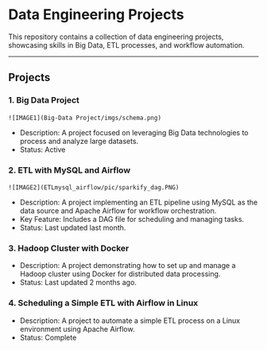 # Data Engineering Projects

This repository contains a collection of data engineering projects, showcasing skills in Big Data, ETL processes, and workflow automation.

---

## Projects

### 1. **Big Data Project**

    ![IMAGE1](Big-Data Project/imgs/schema.png)
    
   - Description: A project focused on leveraging Big Data technologies to process and analyze large datasets.
   - Status: Active

### 2. **ETL with MySQL and Airflow**

    ![IMAGE2](ETLmysql_airflow/pic/sparkify_dag.PNG)
       
   - Description: A project implementing an ETL pipeline using MySQL as the data source and Apache Airflow for workflow orchestration.
   - Key Feature: Includes a DAG file for scheduling and managing tasks.
   - Status: Last updated last month.

### 3. **Hadoop Cluster with Docker**
   - Description: A project demonstrating how to set up and manage a Hadoop cluster using Docker for distributed data processing.
   - Status: Last updated 2 months ago.

### 4. **Scheduling a Simple ETL with Airflow in Linux**

   - Description: A project to automate a simple ETL process on a Linux environment using Apache Airflow.
   - Status: Complete



